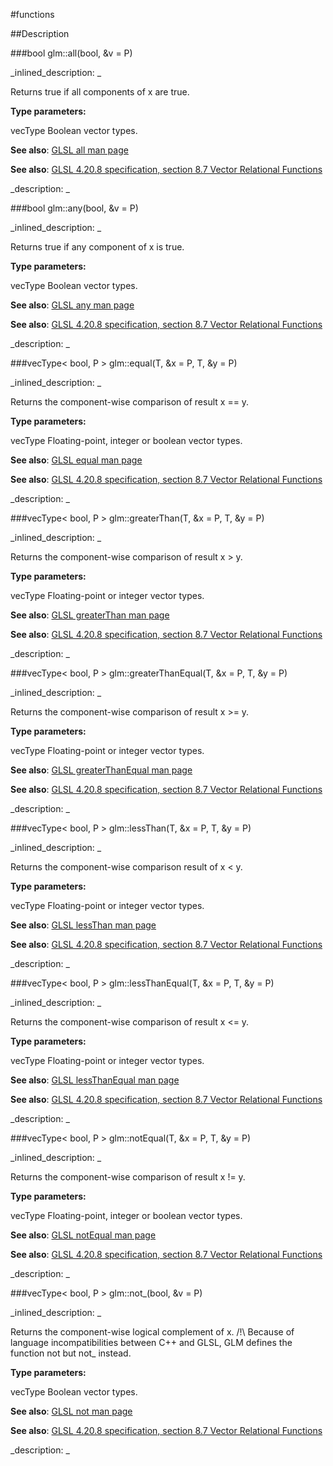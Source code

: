 #functions


<!--
_visible: True_
_advanced: False_
-->

##Description






<!----------------------------------------------------------------------------->

###bool glm::all(bool, &v = P)

<!--
_syntax: glm::all(bool, &v = P)_
_name: glm::all_
_returns: bool_
_returns_description: _
_parameters: const vecType< bool, P > &v=P_
_version_started: 0.10.0_
_version_deprecated: _
_summary: _
_constant: False_
_static: False_
_visible: True_
_advanced: False_
-->

_inlined_description: _

Returns true if all components of x are true.


**Type parameters:**

vecType Boolean vector types.


**See also**: <a href="http://www.opengl.org/sdk/docs/manglsl/xhtml/all.xml">GLSL all man page</a>

**See also**: <a href="http://www.opengl.org/registry/doc/GLSLangSpec.4.20.8.pdf">GLSL 4.20.8 specification, section 8.7 Vector Relational Functions</a>





_description: _







<!----------------------------------------------------------------------------->

###bool glm::any(bool, &v = P)

<!--
_syntax: glm::any(bool, &v = P)_
_name: glm::any_
_returns: bool_
_returns_description: _
_parameters: const vecType< bool, P > &v=P_
_version_started: 0.10.0_
_version_deprecated: _
_summary: _
_constant: False_
_static: False_
_visible: True_
_advanced: False_
-->

_inlined_description: _

Returns true if any component of x is true.


**Type parameters:**

vecType Boolean vector types.


**See also**: <a href="http://www.opengl.org/sdk/docs/manglsl/xhtml/any.xml">GLSL any man page</a>

**See also**: <a href="http://www.opengl.org/registry/doc/GLSLangSpec.4.20.8.pdf">GLSL 4.20.8 specification, section 8.7 Vector Relational Functions</a>





_description: _







<!----------------------------------------------------------------------------->

###vecType< bool, P > glm::equal(T, &x = P, T, &y = P)

<!--
_syntax: glm::equal(T, &x = P, T, &y = P)_
_name: glm::equal_
_returns: vecType< bool, P >_
_returns_description: _
_parameters: const vecType< T, P > &x=P, const vecType< T, P > &y=P_
_version_started: 0.10.0_
_version_deprecated: _
_summary: _
_constant: False_
_static: False_
_visible: True_
_advanced: False_
-->

_inlined_description: _

Returns the component-wise comparison of result x == y.


**Type parameters:**

vecType Floating-point, integer or boolean vector types.


**See also**: <a href="http://www.opengl.org/sdk/docs/manglsl/xhtml/equal.xml">GLSL equal man page</a>

**See also**: <a href="http://www.opengl.org/registry/doc/GLSLangSpec.4.20.8.pdf">GLSL 4.20.8 specification, section 8.7 Vector Relational Functions</a>





_description: _







<!----------------------------------------------------------------------------->

###vecType< bool, P > glm::greaterThan(T, &x = P, T, &y = P)

<!--
_syntax: glm::greaterThan(T, &x = P, T, &y = P)_
_name: glm::greaterThan_
_returns: vecType< bool, P >_
_returns_description: _
_parameters: const vecType< T, P > &x=P, const vecType< T, P > &y=P_
_version_started: 0.10.0_
_version_deprecated: _
_summary: _
_constant: False_
_static: False_
_visible: True_
_advanced: False_
-->

_inlined_description: _

Returns the component-wise comparison of result x > y.


**Type parameters:**

vecType Floating-point or integer vector types.


**See also**: <a href="http://www.opengl.org/sdk/docs/manglsl/xhtml/greaterThan.xml">GLSL greaterThan man page</a>

**See also**: <a href="http://www.opengl.org/registry/doc/GLSLangSpec.4.20.8.pdf">GLSL 4.20.8 specification, section 8.7 Vector Relational Functions</a>





_description: _







<!----------------------------------------------------------------------------->

###vecType< bool, P > glm::greaterThanEqual(T, &x = P, T, &y = P)

<!--
_syntax: glm::greaterThanEqual(T, &x = P, T, &y = P)_
_name: glm::greaterThanEqual_
_returns: vecType< bool, P >_
_returns_description: _
_parameters: const vecType< T, P > &x=P, const vecType< T, P > &y=P_
_version_started: 0.10.0_
_version_deprecated: _
_summary: _
_constant: False_
_static: False_
_visible: True_
_advanced: False_
-->

_inlined_description: _

Returns the component-wise comparison of result x >= y.


**Type parameters:**

vecType Floating-point or integer vector types.


**See also**: <a href="http://www.opengl.org/sdk/docs/manglsl/xhtml/greaterThanEqual.xml">GLSL greaterThanEqual man page</a>

**See also**: <a href="http://www.opengl.org/registry/doc/GLSLangSpec.4.20.8.pdf">GLSL 4.20.8 specification, section 8.7 Vector Relational Functions</a>





_description: _







<!----------------------------------------------------------------------------->

###vecType< bool, P > glm::lessThan(T, &x = P, T, &y = P)

<!--
_syntax: glm::lessThan(T, &x = P, T, &y = P)_
_name: glm::lessThan_
_returns: vecType< bool, P >_
_returns_description: _
_parameters: const vecType< T, P > &x=P, const vecType< T, P > &y=P_
_version_started: 0.10.0_
_version_deprecated: _
_summary: _
_constant: False_
_static: False_
_visible: True_
_advanced: False_
-->

_inlined_description: _

Returns the component-wise comparison result of x < y.


**Type parameters:**

vecType Floating-point or integer vector types.


**See also**: <a href="http://www.opengl.org/sdk/docs/manglsl/xhtml/lessThan.xml">GLSL lessThan man page</a>

**See also**: <a href="http://www.opengl.org/registry/doc/GLSLangSpec.4.20.8.pdf">GLSL 4.20.8 specification, section 8.7 Vector Relational Functions</a>





_description: _







<!----------------------------------------------------------------------------->

###vecType< bool, P > glm::lessThanEqual(T, &x = P, T, &y = P)

<!--
_syntax: glm::lessThanEqual(T, &x = P, T, &y = P)_
_name: glm::lessThanEqual_
_returns: vecType< bool, P >_
_returns_description: _
_parameters: const vecType< T, P > &x=P, const vecType< T, P > &y=P_
_version_started: 0.10.0_
_version_deprecated: _
_summary: _
_constant: False_
_static: False_
_visible: True_
_advanced: False_
-->

_inlined_description: _

Returns the component-wise comparison of result x <= y.


**Type parameters:**

vecType Floating-point or integer vector types.


**See also**: <a href="http://www.opengl.org/sdk/docs/manglsl/xhtml/lessThanEqual.xml">GLSL lessThanEqual man page</a>

**See also**: <a href="http://www.opengl.org/registry/doc/GLSLangSpec.4.20.8.pdf">GLSL 4.20.8 specification, section 8.7 Vector Relational Functions</a>





_description: _







<!----------------------------------------------------------------------------->

###vecType< bool, P > glm::notEqual(T, &x = P, T, &y = P)

<!--
_syntax: glm::notEqual(T, &x = P, T, &y = P)_
_name: glm::notEqual_
_returns: vecType< bool, P >_
_returns_description: _
_parameters: const vecType< T, P > &x=P, const vecType< T, P > &y=P_
_version_started: 0.10.0_
_version_deprecated: _
_summary: _
_constant: False_
_static: False_
_visible: True_
_advanced: False_
-->

_inlined_description: _

Returns the component-wise comparison of result x != y.


**Type parameters:**

vecType Floating-point, integer or boolean vector types.


**See also**: <a href="http://www.opengl.org/sdk/docs/manglsl/xhtml/notEqual.xml">GLSL notEqual man page</a>

**See also**: <a href="http://www.opengl.org/registry/doc/GLSLangSpec.4.20.8.pdf">GLSL 4.20.8 specification, section 8.7 Vector Relational Functions</a>





_description: _







<!----------------------------------------------------------------------------->

###vecType< bool, P > glm::not_(bool, &v = P)

<!--
_syntax: glm::not_(bool, &v = P)_
_name: glm::not__
_returns: vecType< bool, P >_
_returns_description: _
_parameters: const vecType< bool, P > &v=P_
_version_started: 0.10.0_
_version_deprecated: _
_summary: _
_constant: False_
_static: False_
_visible: True_
_advanced: False_
-->

_inlined_description: _

Returns the component-wise logical complement of x.
/!\ Because of language incompatibilities between C++ and GLSL, GLM defines the function not but not_ instead.


**Type parameters:**

vecType Boolean vector types.


**See also**: <a href="http://www.opengl.org/sdk/docs/manglsl/xhtml/not.xml">GLSL not man page</a>

**See also**: <a href="http://www.opengl.org/registry/doc/GLSLangSpec.4.20.8.pdf">GLSL 4.20.8 specification, section 8.7 Vector Relational Functions</a>





_description: _







<!----------------------------------------------------------------------------->

